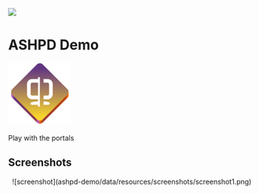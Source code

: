 <a href="https://flathub.org/apps/details/com.belmoussaoui.ashpd.demo">
<img src="https://flathub.org/assets/badges/flathub-badge-i-en.png" width="190px" />
</a>

# ASHPD Demo

<img src="https://raw.githubusercontent.com/bilelmoussaoui/ashpd/master/ashpd-demo/data/icons/com.belmoussaoui.ashpd.demo.svg" width="128" height="128" />
<p>Play with the portals</p>

## Screenshots

<div align="center">
![screenshot](ashpd-demo/data/resources/screenshots/screenshot1.png)
</div>

